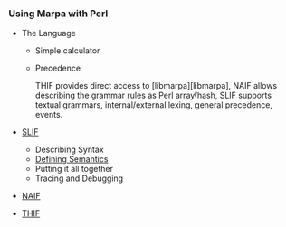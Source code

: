 ﻿### Using Marpa with Perl

+ The Language
    - Simple calculator
    - Precedence

        THIF provides direct access to [libmarpa][libmarpa], NAIF allows describing the grammar rules as Perl array/hash, SLIF supports textual grammars, internal/external lexing, general precedence, events.

+ [SLIF][SLIF]
    - Describing Syntax
    - [Defining Semantics](https://github.com/rns/Marpa-the-Parser/blob/master/Defining-Semantics-in-SLIF.md)
    - Putting it all together
    - Tracing and Debugging
+ [NAIF][NAIF]
+ [THIF][THIF]
    
[SLIF]: https://metacpan.org/pod/release/JKEGL/Marpa-R2-2.078000/pod/Scanless.pod

[NAIF]: https://metacpan.org/pod/release/JKEGL/Marpa-R2-2.078000/pod/NAIF.pod

[THIF]: (https://metacpan.org/pod/release/JKEGL/Marpa-R2-2.078000/pod/Advanced/Thin.pod)

